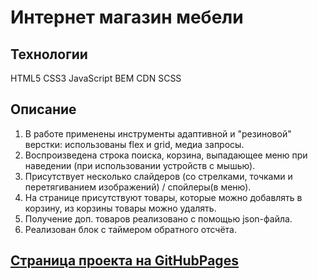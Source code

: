 # Интернет магазин мебели

## Технологии
HTML5
CSS3
JavaScript
BEM
CDN
SCSS

## Описание

1. В работе применены инструменты адаптивной и "резиновой" верстки: использованы flex и grid, медиа запросы. 
2. Воспроизведена строка поиска, корзина, выпадающее меню при наведении (при использовании устройств с мышью).
3. Присутствует несколько слайдеров (со стрелками, точками и перетягиванием изображений) / спойлеры(в меню).
4. На странице присутствуют товары, которые можно добавлять в корзину, из корзины товары можно удалять.
5. Получение доп. товаров реализовано с помощью json-файла.
6. Реализован блок с таймером обратного отсчёта.


## [Страница проекта на GitHubPages](https://ekaterinatet.github.io/internet_shop/)
